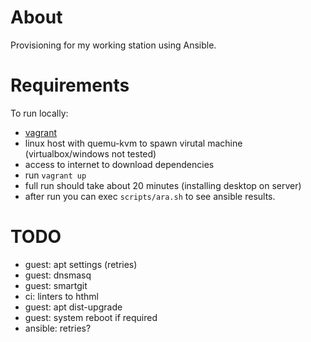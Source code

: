 # About
Provisioning for my working station using Ansible.


# Requirements

To run locally:
* [vagrant](https://www.vagrantup.com/)
* linux host with quemu-kvm to spawn virutal machine (virtualbox/windows not tested)
* access to internet to download dependencies
* run `vagrant up`
* full run should take about 20 minutes (installing desktop on server)
* after run you can exec `scripts/ara.sh` to see ansible results.

# TODO
* guest: apt settings (retries)
* guest: dnsmasq
* guest: smartgit
* ci: linters to hthml
* guest: apt dist-upgrade
* guest: system reboot if required
* ansible: retries?
